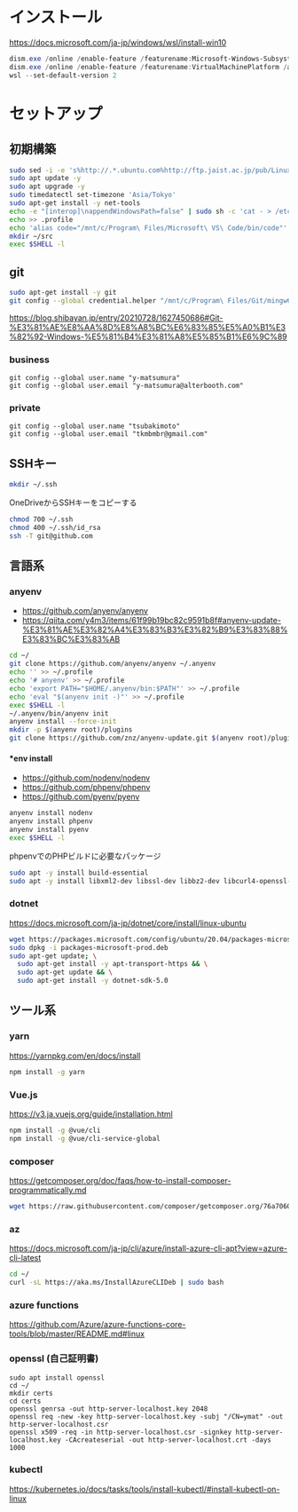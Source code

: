 # インストール
https://docs.microsoft.com/ja-jp/windows/wsl/install-win10

```powershell
dism.exe /online /enable-feature /featurename:Microsoft-Windows-Subsystem-Linux /all /norestart
dism.exe /online /enable-feature /featurename:VirtualMachinePlatform /all /norestart
wsl --set-default-version 2
```

# セットアップ
## 初期構築
```sh
sudo sed -i -e 's%http://.*.ubuntu.com%http://ftp.jaist.ac.jp/pub/Linux%g' /etc/apt/sources.list
sudo apt update -y
sudo apt upgrade -y
sudo timedatectl set-timezone 'Asia/Tokyo'
sudo apt-get install -y net-tools
echo -e "[interop]\nappendWindowsPath=false" | sudo sh -c 'cat - > /etc/wsl.conf'
echo >> .profile
echo 'alias code="/mnt/c/Program\ Files/Microsoft\ VS\ Code/bin/code"' > .profile
mkdir ~/src
exec $SHELL -l
```

## git
```sh
sudo apt-get install -y git
git config --global credential.helper "/mnt/c/Program\ Files/Git/mingw64/libexec/git-core/git-credential-manager-core.exe"
```

https://blog.shibayan.jp/entry/20210728/1627450686#Git-%E3%81%AE%E8%AA%8D%E8%A8%BC%E6%83%85%E5%A0%B1%E3%82%92-Windows-%E5%81%B4%E3%81%A8%E5%85%B1%E6%9C%89

### business
```
git config --global user.name "y-matsumura"
git config --global user.email "y-matsumura@alterbooth.com"
```

### private
```
git config --global user.name "tsubakimoto"
git config --global user.email "tkmbmbr@gmail.com"
```

## SSHキー
```sh
mkdir ~/.ssh
```

OneDriveからSSHキーをコピーする

```sh
chmod 700 ~/.ssh
chmod 400 ~/.ssh/id_rsa
ssh -T git@github.com
```

## 言語系
### anyenv
- https://github.com/anyenv/anyenv
- https://qiita.com/y4m3/items/61f99b19bc82c9591b8f#anyenv-update-%E3%81%AE%E3%82%A4%E3%83%B3%E3%82%B9%E3%83%88%E3%83%BC%E3%83%AB

```sh
cd ~/
git clone https://github.com/anyenv/anyenv ~/.anyenv
echo '' >> ~/.profile
echo '# anyenv' >> ~/.profile
echo 'export PATH="$HOME/.anyenv/bin:$PATH"' >> ~/.profile
echo 'eval "$(anyenv init -)"' >> ~/.profile
exec $SHELL -l
~/.anyenv/bin/anyenv init
anyenv install --force-init
mkdir -p $(anyenv root)/plugins
git clone https://github.com/znz/anyenv-update.git $(anyenv root)/plugins/anyenv-update
```

#### *env install
- https://github.com/nodenv/nodenv
- https://github.com/phpenv/phpenv
- https://github.com/pyenv/pyenv

```sh
anyenv install nodenv
anyenv install phpenv
anyenv install pyenv
exec $SHELL -l
```

phpenvでのPHPビルドに必要なパッケージ

```sh
sudo apt -y install build-essential
sudo apt -y install libxml2-dev libssl-dev libbz2-dev libcurl4-openssl-dev libjpeg-dev libpng-dev libmcrypt-dev libreadline-dev libtidy-dev libxslt-dev libzip-dev autoconf pkg-config
```

### dotnet
https://docs.microsoft.com/ja-jp/dotnet/core/install/linux-ubuntu

```sh
wget https://packages.microsoft.com/config/ubuntu/20.04/packages-microsoft-prod.deb -O packages-microsoft-prod.deb
sudo dpkg -i packages-microsoft-prod.deb
sudo apt-get update; \
  sudo apt-get install -y apt-transport-https && \
  sudo apt-get update && \
  sudo apt-get install -y dotnet-sdk-5.0
```

## ツール系
### yarn
https://yarnpkg.com/en/docs/install

```sh
npm install -g yarn
```

### Vue.js
https://v3.ja.vuejs.org/guide/installation.html

```sh
npm install -g @vue/cli
npm install -g @vue/cli-service-global
```

### composer
https://getcomposer.org/doc/faqs/how-to-install-composer-programmatically.md

```sh
wget https://raw.githubusercontent.com/composer/getcomposer.org/76a7060ccb93902cd7576b67264ad91c8a2700e2/web/installer -O - -q | php -- --quiet
```

### az
https://docs.microsoft.com/ja-jp/cli/azure/install-azure-cli-apt?view=azure-cli-latest

```sh
cd ~/
curl -sL https://aka.ms/InstallAzureCLIDeb | sudo bash
```

### azure functions
https://github.com/Azure/azure-functions-core-tools/blob/master/README.md#linux

### openssl (自己証明書)
```
sudo apt install openssl
cd ~/
mkdir certs
cd certs
openssl genrsa -out http-server-localhost.key 2048
openssl req -new -key http-server-localhost.key -subj "/CN=ymat" -out http-server-localhost.csr
openssl x509 -req -in http-server-localhost.csr -signkey http-server-localhost.key -CAcreateserial -out http-server-localhost.crt -days 1000
```

### kubectl
https://kubernetes.io/docs/tasks/tools/install-kubectl/#install-kubectl-on-linux
